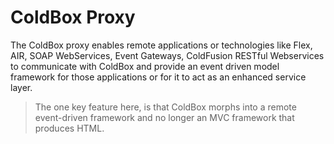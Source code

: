 # ColdBox Proxy

The ColdBox proxy enables remote applications or technologies like Flex, AIR, SOAP WebServices, Event Gateways, ColdFusion RESTful Webservices to communicate with ColdBox and provide an event driven model framework for those applications or for it to act as an enhanced service layer. 

> The one key feature here, is that ColdBox morphs into a remote event-driven framework and no longer an MVC framework that produces HTML.



